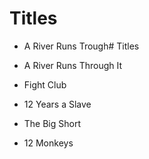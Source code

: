 # Titles

- A River Runs Trough# Titles

- A River Runs Through It
- Fight Club
- 12 Years a Slave
- The Big Short
- 12 Monkeys
